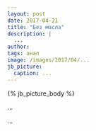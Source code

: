 ```yaml
---
layout: post
date: 2017-04-21
title: "Без масла"
description: |
  ...
author:
tags: анал
image: /images/2017/04/...
jb_picture:
  caption: ...
---
```


{% jb_picture_body %}

...

<!--more-->

...
